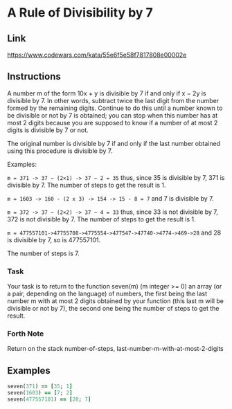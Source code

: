 # A Rule of Divisibility by 7

## Link

https://www.codewars.com/kata/55e6f5e58f7817808e00002e

## Instructions

A number m of the form 10x + y is divisible by 7 if and only if x − 2y is divisible by 7. In other words, subtract twice the last digit from the number formed by the remaining digits. Continue to do this until a number known to be divisible or not by 7 is obtained; you can stop when this number has at most 2 digits because you are supposed to know if a number of at most 2 digits is divisible by 7 or not.

The original number is divisible by 7 if and only if the last number obtained using this procedure is divisible by 7.

Examples:

`m = 371 -> 37 − (2×1) -> 37 − 2 = 35` thus, since 35 is divisible by 7, 371 is divisible by 7.
The number of steps to get the result is 1.

`m = 1603 -> 160 - (2 x 3) -> 154 -> 15 - 8 = 7` and 7 is divisible by 7.

`m = 372 -> 37 − (2×2) -> 37 − 4 = 33` thus, since 33 is not divisible by 7, 372 is not divisible by 7.
The number of steps to get the result is 1.

`m = 477557101->47755708->4775554->477547->47740->4774->469->28` and 28 is divisible by 7, so is 477557101.

The number of steps is 7.

### Task

Your task is to return to the function seven(m) (m integer >= 0) an array (or a pair, depending on the language) of numbers, the first being the last number m with at most 2 digits obtained by your function (this last m will be divisible or not by 7), the second one being the number of steps to get the result.

### Forth Note

Return on the stack number-of-steps, last-number-m-with-at-most-2-digits

## Examples

```ruby
seven(371) == [35; 1]
seven(1603) == [7; 2]
seven(477557101) == [28; 7]
```
